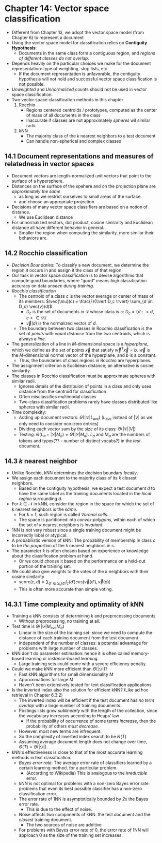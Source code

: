 # Chapter 14: Vector space classification

- Different from Chapter 13, we adopt the vector space model (from Chapter 6) to represent a document
- Using the vector space model for classification relies on **Contiguity Hypothesis**:
    - Documents in the same class form a contiguous region, and *regions of different classes do not overlap*.
- Depends heavily on the particular choices we make for the document representation: type of weighting, stop lists, etc.
    - If the document representation is unfavorable, the contiguity hypothesis will not hold and successful vector space classification is not possible.
- *Unweighted* and *Unnormalized* counts should not be used in vector space classification.
- Two vector space classification methods in this chapter
    1. Rocchio
        - Regions centered centroids / prototypes, computed as the center of mass of all documents in the class
        - Inaccurate if classes are not approximately *spheres* wil similar radii.
    2. kNN
        - The majority class of the $k$ nearest neighbors to a test document
        - Can handle non-spherical and complex classes

## 14.1 Document representations and measures of relatedness in vector spaces

- Document vectors are length-normalized unit vectors that point to the surface of a hypersphere.
- Distances on the surface of the spehere and on the projection plane are *approximately the same*
    - as long as we restrict ourselves to small areas of the surface
    - and choose an appropriate projection.
- Decisions of many vector space classifiers are based on a notion of distance.
    - We use Euclidean distance
- For unnormalized vectors, dot product, cosine similarity and Euclidean distance all have different behavior in general.
    - Smaller the region when computing the similarity, more similar their behaviors are.

## 14.2 Rocchio classification

- *Decision Boundaries*: To classify a new document, we determine the region it occurs in and assign it the class of that region.
- Our task in vector space classification is to devise algorithms that compute good boundaries, where "good" means high classification accuracy on data *unseen during training*.
- *Rocchio classification*
    - The centroid of a class $c$ is the vector average or center of mass of its members: $\vec{\mu}(c) = \frac{1}{\lvert D_c \rvert} \sum_{d \in D_c} \vec{v}(d)$
        - $D_c$ is the set of documents in $\mathcal{D}$ whose class is $c$: $D_c = \lbrace d: <d, c> \in \mathcal{D} \rbrace$
        - $\vec{v}(d)$ is the normalized vector of $d$.
    - The boundary between two classes in Rocchio classification is the set of *points* with *equal distance* from the two centroids, which is always a *line*.
- The generalization of a line in $M$-dimensional space is a *hyperplane*, which we define as the set of points $\vec{x}$ that satisfy $\vec{w}^T \vec{x} = b$. $\vec{w}$ is the $M$-dimensional normal vector of the hyperplane, and $b$ is a constant.
    - Thus, the boundaries of class regions in Rocchio are hyperplanes.
- The assignment criterion is Euclidean distance; an alternative is cosine similarity.
- The classes in Rocchio classification must be approximate spheres with similar radii.
    - Ignores details of the distribuion of points in a class and only uses distance from the centroid for classification
    - Often misclassifies multimodal classes
    - Two-class classification problems rarely have classes distributed like spheres with similar radii.
- Time complexity:
    - Adding up document vectors: $\Theta(\lvert \mathcal{D} \rvert L_{\text{ave}})$ ($L_{\text{ave}}$ instead of $\lvert V \rvert$ as we only need to consider non-zero entries)
    - Dividing each vector sum by the size of its class: $\Theta(\lvert \mathcal{C} \rvert \lvert V \rvert)$
    - Testing: $\Theta(L_a + \lvert \mathcal{C} \rvert M_a) = \Theta(\lvert \mathcal{C} \rvert M_a)$. $L_a$ and $M_a$ are the numbers of tokens and types(?? - number of distinct vocabs?) in the *test* document.

## 14.3 $k$ nearest neighbor

- Unlike Rocchio, kNN determines the decision boundary *locally*.
- We assign each document to the majority class of its $k$ closest neighbors.
    - Based on the contiguity hypothesis, we expect a test document $d$ to have the same label as the training documents located in the *local region* surrounding $d$.
- For $k \in \mathcal{N}$ in kNN, consider the region in the space for which the set of $k$ nearest neighbors is the *same*.
    - For $k=1$, such region is called *Voronoi cells*.
    - The space is partitioned into *convex polygons*, within each of which the set of $k$ nearest neighbors is *invariant*.
- 1NN is not very robust since a single training document might be incorrectly label or atypical.
- A probabilistic version of kNN: The probability of membership in class $c$ to be *the proportion* of the $k$ nearest neighbors in $c$.
- The parameter $k$ is often chosen based on experience or knowledge about the classification problem at hand.
    - Or we could choose it based on the performance on a held-out portion of the training set.
- We could also give weights to the votes of the $k$ neighbors with their cosine similarity
    - $\text{score}(c,d) = \sum_{d' \in S_k(d)} I_c(d') cos(\vec{v}(d'), \vec{v}(d))$
    - This is often more accurate than simple voting.

## 14.3.1 Time complexity and optimality of kNN

- Training a kNN consists of determining $k$ and preprocessing documents
    - Without preprocessing, no training at all.
- Test time is $\Theta(\lvert \mathcal{D} \rvert M_{\text{ave}} M_a)$
    - Linear in the size of the training set; since we need to compute the distance of each training document from the test document
    - Independent of the number of classes: a potential advantage for problems with large number of classes.
- kNN don't do parameter estimation: hence it is often called memory-based learning or *instance-based learning*.
    - Large training sets could come with a severe efficiency penalty.
- Could we make kNN more efficient than $\Theta(\lvert \mathcal{D} \rvert)$?
    - Fast kNN algorithms for small dimensionality $M$
    - Approximations for large $M$
    - Haven't been extensively tested for text classification applications
- Is the inverted index also the solution for efficient kNN? (Like ad hoc retrieval in Chapter 6.3.2)
    - The inverted index will be efficient if the test document has *no term overlap* with a large number of training documents.
    - Postings lists grow *sublinearly* with the length of the collection, since the vocabulary increases according to Heaps' law
        - If the probability of occurrence of some terms *increase*, then the probability of others *must decrease*.
    - However, most new terms are infrequent.
    - So the complexity of inverted index search to be $\Theta(T)$
    - Assuming average document length does not change over time, $\Theta(T) = \Theta(\lvert \mathcal{D} \rvert)$.
- kNN's effectiveness is close to that of the most accurate learning methods in text classification.
    - *Bayes error rate*: The average error rate of classifiers learned by a certain learning method, for a particular problem.
        - (According to Wikipedia) This is analogous to the *irreducible* error.
    - kNN is not optimal for problems with a non-zero Bayes error rate: problems that even its best possible classifier has a non-zero classification error.
    - The error rate of 1NN is asymptotically bounded by *2x* the Bayes error rate.
        - This is due to the effect of noise.
    - Noise affects two components of kNN: the test document and the *closest* training document.
        - The two sources of noise are additive
    - For problems with Bayes error rate of 0, the error rate of 1NN will approach 0 as the size of the training set increases.